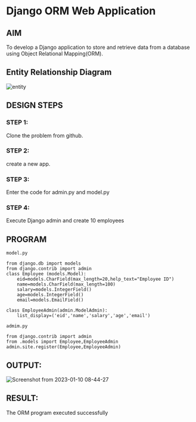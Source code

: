 # Django ORM Web Application

## AIM
To develop a Django application to store and retrieve data from a database using Object Relational Mapping(ORM).

## Entity Relationship Diagram
![entity](https://user-images.githubusercontent.com/118707073/211457138-b4428a54-9ce2-4324-b9d5-00a5326c3c62.jpeg)

## DESIGN STEPS
### STEP 1:
Clone the problem from github.

### STEP 2:
create a new app.

### STEP 3:
Enter the code for admin.py and model.py  

### STEP 4:
Execute Django admin and create 10 employees

## PROGRAM
```
model.py  

from django.db import models
from django.contrib import admin
class Employee (models.Model):
    eid=models.CharField(max_length=20,help_text="Employee ID")
    name=models.CharField(max_length=100)
    salary=models.IntegerField()
    age=models.IntegerField()
    email=models.EmailField()

class EmployeeAdmin(admin.ModelAdmin):
    list_display=('eid','name','salary','age','email')  

admim.py  

from django.contrib import admin
from .models import Employee,EmployeeAdmin
admin.site.register(Employee,EmployeeAdmin)

```
## OUTPUT:
![Screenshot from 2023-01-10 08-44-27](https://user-images.githubusercontent.com/118707073/211457214-59f67e9b-345b-4f38-9425-1c6ec5c39862.png)
## RESULT:
The ORM program executed successfully
